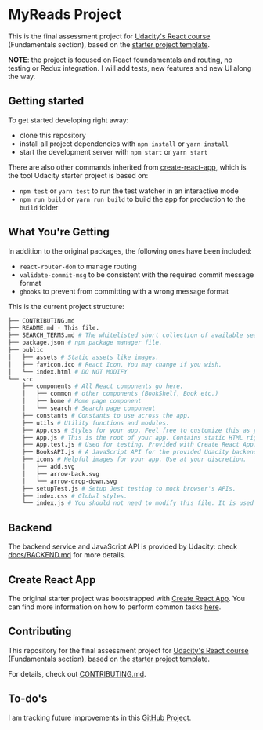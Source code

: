 # MyReads Project

This is the final assessment project for [Udacity's React course](https://www.udacity.com/course/react-nanodegree--nd019) (Fundamentals section), based on the [starter project template](https://github.com/udacity/reactnd-project-myreads-starter).

**NOTE**: the project is focused on React foundamentals and routing, no testing or Redux integration. I will add tests, new features and new UI along the way.

## Getting started

To get started developing right away:

* clone this repository
* install all project dependencies with `npm install` or `yarn install`
* start the development server with `npm start` or `yarn start`

There are also other commands inherited from [create-react-app](https://github.com/facebookincubator/create-react-app), which is the tool Udacity starter project is based on:

* `npm test` or `yarn test` to run the test watcher in an interactive mode
* `npm run build` or `yarn run build` to build the app for production to the `build` folder

## What You're Getting

In addition to the original packages, the following ones have been included:

* `react-router-dom` to manage routing
* `validate-commit-msg` to be consistent with the required commit message format
* `ghooks` to prevent from committing with a wrong message format

This is the current project structure:

```bash
├── CONTRIBUTING.md
├── README.md - This file.
├── SEARCH_TERMS.md # The whitelisted short collection of available search terms for you to use with your app.
├── package.json # npm package manager file.
├── public
│   ├── assets # Static assets like images.
│   ├── favicon.ico # React Icon, You may change if you wish.
│   └── index.html # DO NOT MODIFY
└── src
    ├── components # All React components go here.
    │   ├── common # other components (BookShelf, Book etc.)
    │   ├── home # Home page component
    │   └── search # Search page component
    ├── constants # Constants to use across the app.
    ├── utils # Utility functions and modules.
    ├── App.css # Styles for your app. Feel free to customize this as you desire.
    ├── App.js # This is the root of your app. Contains static HTML right now.
    ├── App.test.js # Used for testing. Provided with Create React App.
    ├── BooksAPI.js # A JavaScript API for the provided Udacity backend. Instructions for the methods are below.
    ├── icons # Helpful images for your app. Use at your discretion.
    │   ├── add.svg
    │   ├── arrow-back.svg
    │   └── arrow-drop-down.svg
    ├── setupTest.js # Setup Jest testing to mock browser's APIs.
    ├── index.css # Global styles.
    └── index.js # You should not need to modify this file. It is used for DOM rendering only.
```


## Backend

The backend service and JavaScript API is provided by Udacity: check [docs/BACKEND.md](docs/BACKEND.md) for more details.

## Create React App

The original starter project was bootstrapped with [Create React App](https://github.com/facebookincubator/create-react-app). You can find more information on how to perform common tasks [here](https://github.com/facebookincubator/create-react-app/blob/master/packages/react-scripts/template/README.md).

## Contributing

This repository for the final assessment project for [Udacity's React course](https://www.udacity.com/course/react-nanodegree--nd019) (Fundamentals section), based on the [starter project template](https://github.com/udacity/reactnd-project-myreads-starter).

For details, check out [CONTRIBUTING.md](CONTRIBUTING.md).

## To-do's

I am tracking future improvements in this [GitHub Project](https://github.com/danilorossi/reactnd-project-myreads/projects/1).
